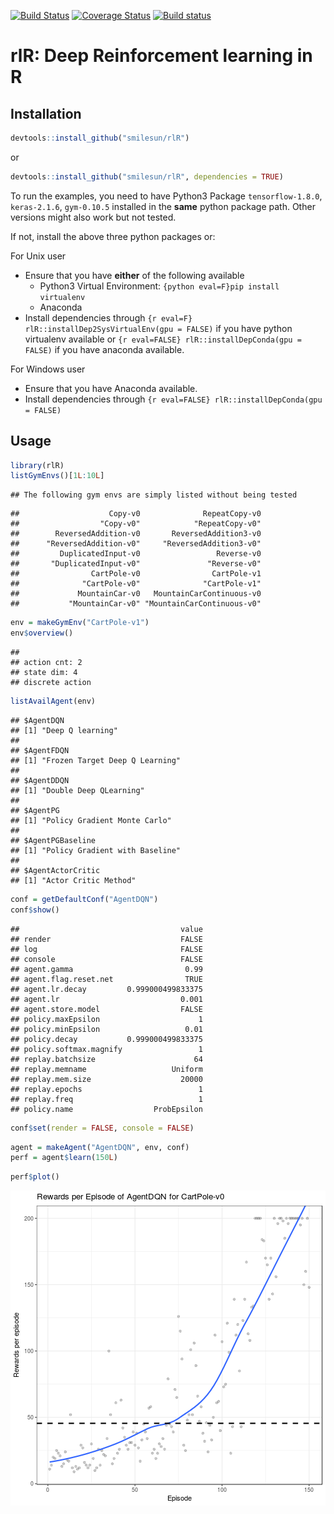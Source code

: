 [![Build Status](https://travis-ci.com/smilesun/rlR.svg?branch=master)](https://travis-ci.com/smilesun/rlR)
[![Coverage Status](https://coveralls.io/repos/github/smilesun/rlR/badge.svg?branch=master)](https://coveralls.io/github/smilesun/rlR?branch=master)
[![Build status](https://ci.appveyor.com/api/projects/status/d0oyb358bh3e8r7r?svg=true)](https://ci.appveyor.com/project/smilesun/rlr)

# rlR: Deep Reinforcement learning in R

## Installation

```r
devtools::install_github("smilesun/rlR")
```
or 


```r
devtools::install_github("smilesun/rlR", dependencies = TRUE)
```
To run the examples,  you need to have Python3 Package `tensorflow-1.8.0`, `keras-2.1.6`, `gym-0.10.5` installed in the **same** python package path. Other versions might also work but not tested.

If not, install the above three python packages or:

For Unix user
- Ensure that you have **either** of the following available
  - Python3 Virtual Environment: `{python eval=F}pip install virtualenv`
  - Anaconda
- Install dependencies through `{r eval=F} rlR::installDep2SysVirtualEnv(gpu = FALSE)` if you have python virtualenv available or `{r eval=FALSE} rlR::installDepConda(gpu = FALSE)` if you have anaconda available.


For Windows user
- Ensure that you have Anaconda available.
- Install dependencies through `{r eval=FALSE} rlR::installDepConda(gpu = FALSE)` 

## Usage

```r
library(rlR)
listGymEnvs()[1L:10L]
```

```
## The following gym envs are simply listed without being tested
```

```
##                    Copy-v0              RepeatCopy-v0 
##                  "Copy-v0"            "RepeatCopy-v0" 
##        ReversedAddition-v0       ReversedAddition3-v0 
##      "ReversedAddition-v0"     "ReversedAddition3-v0" 
##         DuplicatedInput-v0                 Reverse-v0 
##       "DuplicatedInput-v0"               "Reverse-v0" 
##                CartPole-v0                CartPole-v1 
##              "CartPole-v0"              "CartPole-v1" 
##             MountainCar-v0   MountainCarContinuous-v0 
##           "MountainCar-v0" "MountainCarContinuous-v0"
```

```r
env = makeGymEnv("CartPole-v1")
env$overview()
```

```
## 
## action cnt: 2 
## state dim: 4 
## discrete action
```

```r
listAvailAgent(env)
```

```
## $AgentDQN
## [1] "Deep Q learning"
## 
## $AgentFDQN
## [1] "Frozen Target Deep Q Learning"
## 
## $AgentDDQN
## [1] "Double Deep QLearning"
## 
## $AgentPG
## [1] "Policy Gradient Monte Carlo"
## 
## $AgentPGBaseline
## [1] "Policy Gradient with Baseline"
## 
## $AgentActorCritic
## [1] "Actor Critic Method"
```


```r
conf = getDefaultConf("AgentDQN")
conf$show()
```

```
##                                    value
## render                             FALSE
## log                                FALSE
## console                            FALSE
## agent.gamma                         0.99
## agent.flag.reset.net                TRUE
## agent.lr.decay         0.999000499833375
## agent.lr                           0.001
## agent.store.model                  FALSE
## policy.maxEpsilon                      1
## policy.minEpsilon                   0.01
## policy.decay           0.999000499833375
## policy.softmax.magnify                 1
## replay.batchsize                      64
## replay.memname                   Uniform
## replay.mem.size                    20000
## replay.epochs                          1
## replay.freq                            1
## policy.name                  ProbEpsilon
```

```r
conf$set(render = FALSE, console = FALSE)
```


```r
agent = makeAgent("AgentDQN", env, conf)
perf = agent$learn(150L)
```


```r
perf$plot()
```

![plot of chunk mplot](inst/figures/dqn.png)

